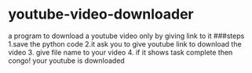 # youtube-video-downloader
a program to download a youtube video only by giving link to it
###steps
1.save the python code
2.it ask you to give youtube link to download the video
3. give file name to your video
4. if it shows task complete then congo! your youtube is downloaded
